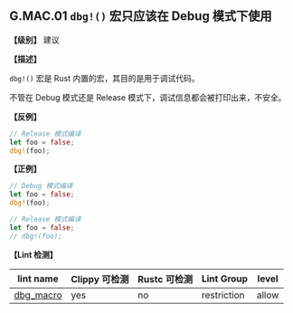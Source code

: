 ## G.MAC.01 `dbg!()` 宏只应该在 Debug 模式下使用

**【级别】** 建议

**【描述】**

`dbg!()` 宏是 Rust 内置的宏，其目的是用于调试代码。 

不管在 Debug 模式还是 Release 模式下，调试信息都会被打印出来，不安全。

**【反例】**

```rust
// Release 模式编译
let foo = false;
dbg!(foo); 
```

**【正例】**

```rust
// Debug 模式编译
let foo = false;
dbg!(foo); 

// Release 模式编译
let foo = false;
// dbg!(foo); 
```

**【Lint 检测】**

| lint name                                                    | Clippy 可检测 | Rustc 可检测 | Lint Group  | level |
| ------------------------------------------------------------ | ------------- | ------------ | ----------- | ----- |
| [dbg_macro](https://rust-lang.github.io/rust-clippy/master/#dbg_macro) | yes           | no           | restriction | allow |

